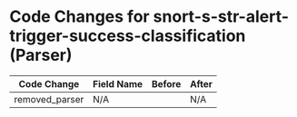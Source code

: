 # Code Changes for snort-s-str-alert-trigger-success-classification (Parser)

| Code Change | Field Name | Before | After |
|-------------|------------|--------|-------|
| removed_parser | N/A |  | N/A |
